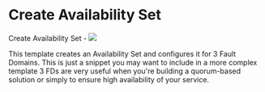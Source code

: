 # Create Availability Set

Create Availability Set  - <a href="https://portal.azure.com/#create/Microsoft.Template/uri/https%3A%2F%2Fraw.githubusercontent.com%2FDrewm3%2Fazure-quickstart-templates%2Fmaster%2F101-create-availability-set-3FDs%2Fazuredeploy.json" target="_blank">
    <img src="http://azuredeploy.net/deploybutton.png"/>
</a>

This template creates an Availability Set and configures it for 3 Fault Domains. This is just a snippet you may want to include in a more complex template 3 FDs are very useful when you're building a quorum-based solution or simply to ensure high availability of your service.


